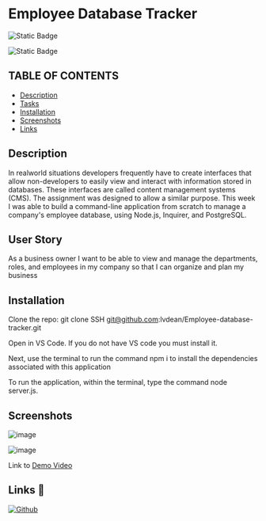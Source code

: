 # Employee Database Tracker

![Static Badge](https://img.shields.io/badge/%20JAVASCRIPT%20%20-%20yellow%20?style=social&logo=javascript&logoColor=yellow&color=yellow)

![Static Badge](https://img.shields.io/badge/node-%20js-green)


## TABLE OF CONTENTS

- [Description](#description)
- [Tasks](#tasks)
- [Installation](#Installation)
- [Screenshots](#screenshots)
- [Links](#links)



## Description
In realworld situations developers frequently have to create interfaces that allow non-developers to easily view and interact with information stored in databases. These interfaces are called content management systems (CMS). The assignment was designed to allow a similar purpose. This week I was able to build a command-line application from scratch to manage a company's employee database, using Node.js, Inquirer, and PostgreSQL. 

## User Story
As a business owner I want to be able to view and manage the departments, roles, and employees in my company so that I can organize and plan my business

## Installation

Clone the repo: git clone SSH git@github.com:lvdean/Employee-database-tracker.git

Open in VS Code. If you do not have VS code you must install it.

Next, use the terminal to run the command npm i to install the dependencies associated with this application 

To run the application, within the terminal, type the command node server.js.


    
## Screenshots

![image](https://github.com/user-attachments/assets/676f7a61-a986-43c0-8d7e-3d629dc8c513)

![image](https://github.com/user-attachments/assets/76ea1a81-2e71-4201-a701-b12fd8584671)

Link to [Demo Video](https://drive.google.com/file/d/1PoaxcoazESjJJpNRPxiO2Sn_5u2OWWn-/view?usp=sharing)


## Links 🔗
[![Github](https://img.shields.io/badge/my_portfolio-000?style=for-the-badge&logo=ko-fi&logoColor=white)](https://github.com/lvdean/Employee-database-tracker)


